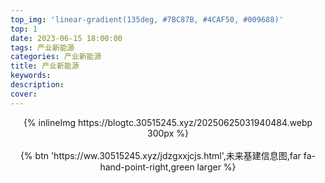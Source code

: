 ```yaml
---
top_img: 'linear-gradient(135deg, #7BC87B, #4CAF50, #009688)'
top: 1
date: 2023-06-15 18:00:00
tags: 产业新能源
categories: 产业新能源
title: 产业新能源
keywords:
description:
cover:
---
```

<div style="text-align: center;">
{% inlineImg https://blogtc.30515245.xyz/20250625031940484.webp 300px %}
</div>

<br>

<div style="text-align: center;">
{% btn 'https://ww.30515245.xyz/jdzgxxjcjs.html',未来基建信息图,far fa-hand-point-right,green larger %}
</div>